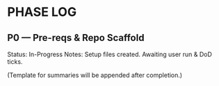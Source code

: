 # PHASE LOG

## P0 — Pre-reqs & Repo Scaffold
Status: In-Progress
Notes: Setup files created. Awaiting user run & DoD ticks.

(Template for summaries will be appended after completion.)
